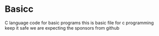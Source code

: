 # Basicc
C language code for basic programs
this is basic file for c programming
keep it safe
we are expecting the sponsors from github
